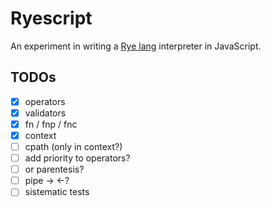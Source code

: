 # Ryescript

An experiment in writing a [Rye lang](https://ryelang.org/) interpreter in JavaScript.

## TODOs

- [x] operators
- [x] validators
- [x] fn / fnp / fnc
- [x] context
- [ ] cpath (only in context?)
- [ ] add priority to operators?
- [ ] or parentesis?
- [ ] pipe -> <-?
- [ ] sistematic tests
